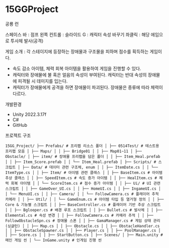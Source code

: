 # 15GGProject

공룡 런

스페이스 바 : 점프
왼쪽 컨트롤 : 슬라이드
G : 캐릭터 속성 바꾸기
좌클릭 : 해당 에임으로 투사체 발사(공격)

게임 소개 : 각 스테이지에 등장하는 장애물과 구조물을 피하며 점수를 획득하는 게임이다. 

- 속도 감소 아이템, 체력 회복 아이템을 활용하여 게임을 진행할 수 있다. 
- 캐릭터와 장애물에 불 혹은 얼음의 속성이 부여된다. 캐릭터는 반대 속성의 장애물에 피격될 시 데미지를 입는다.
- 캐릭터가 장애물에게 공격을 하면 장애물이 파괴된다. 장애물은 종류에 따라 체력이 다르다.

개발환경

- Unity 2022.3.17f
- C#
- GitHub

프로젝트 구조

<pre><code>15GG_Project/ ├── Prefabs/ # 프리팹 리소스 폴더 │ ├── 0514Test/ # 테스트용 프리팹 모음 │ ├── Maps/ │ │ ├── Bridge01 │ │ ├── Map01~11 │ ├── Obstacle/ │ ├── item/ # 장애물 프리팹을 담은 폴더 │ │ ├── Item_Heal.prefab │ │ ├── Item_Score.prefab │ │ └── Item_Heal.prefab │ ├── Scripts/ # 스크립트 │ ├── Data/ # 데이터 관련 구조체, enum │ │ ├── ItemDate.cs │ │ └── ItemType.cs │ │ ├── Item/ # 아이템 관련 클래스 │ │ ├── BaseItem.cs # 아이템 추상 클래스 │ │ ├── SpeedItem.cs # 속도 증가 아이템 │ │ ├── HealItem.cs # 체력 회복 아이템 │ │ └── ScoreItem.cs # 점수 증가 아이템 │ │ ├── Ui/ # UI 관련 스크립트 │ │ ├── GameOver_UI.cs │ │ ├── HomeUI.cs │ │ ├── IngameUI.cs │ │ └── MenuUI.cs │ │ ├── Camera/ │ │ └── FollowCamera.cs # 플레이어 추적 카메라 │ │ ├── Util/ │ │ └── GameEnum.cs # 아이템 타입 등 열거형 정의 │ │ ├── Core & 기능별 스크립트 │ │ ├── BaseController.cs # 플레이어 기반 추상 스크립트 │ │ ├── Bglooper.cs # 배경 루프 스크립트 │ │ ├── Bullet.cs # 발사체 │ │ ├── Elemental.cs # 속성 변경 │ │ ├── FollowCamera.cs # 카메라 추적 │ │ ├── FollowObstacleSpn.cs # 장애물 스폰 │ │ ├── GamaManager.cs # 게임 상태 관리(싱글턴) │ │ ├── Map.cs │ │ ├── Obstacle.cs │ │ ├── ObstacleHandler.cs │ │ ├── ObstacleSpawner.cs │ │ ├── Player.cs │ │ ├── PoolManager.cs │ │ ├── Score.cs │ │ ├── StartButton.cs │ ├── Scenes/ │ ├── Main.unity # 메인 게임 씬 │ └── InGame.unity # 인게임 진행 씬 </code></pre>
